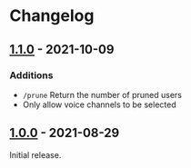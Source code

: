 # Changelog

## [1.1.0] - 2021-10-09

### Additions

* `/prune` Return the number of pruned users
* Only allow voice channels to be selected

## [1.0.0] - 2021-08-29

Initial release.

[1.1.0]: https://github.com/vilgotf/voice-pruner/releases/tag/1.1.0
[1.0.0]: https://github.com/vilgotf/voice-pruner/releases/tag/1.0.0
